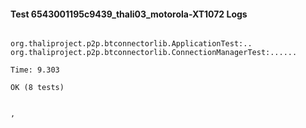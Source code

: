 #### Test 6543001195c9439_thali03_motorola-XT1072 Logs


```

org.thaliproject.p2p.btconnectorlib.ApplicationTest:..
org.thaliproject.p2p.btconnectorlib.ConnectionManagerTest:......

Time: 9.303

OK (8 tests)


,
```
